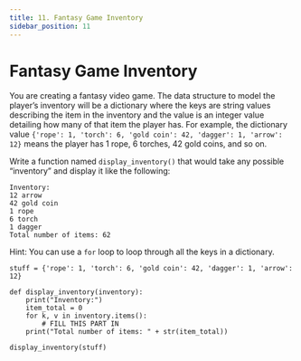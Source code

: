 ```yaml
---
title: 11. Fantasy Game Inventory 
sidebar_position: 11
---
```


# Fantasy Game Inventory

You are creating a fantasy video game. The data structure to model the player’s inventory will be a dictionary where the keys are string values describing the item in the inventory and the value is an integer value detailing how many of that item the player has. For example, the dictionary value `{'rope': 1, 'torch': 6, 'gold coin': 42, 'dagger': 1, 'arrow': 12}` means the player has 1 rope, 6 torches, 42 gold coins, and so on.

Write a function named `display_inventory()` that would take any possible “inventory” and display it like the following:

```
Inventory:
12 arrow
42 gold coin
1 rope
6 torch
1 dagger
Total number of items: 62
```

Hint: You can use a `for` loop to loop through all the keys in a dictionary.

```
stuff = {'rope': 1, 'torch': 6, 'gold coin': 42, 'dagger': 1, 'arrow': 12}

def display_inventory(inventory):
    print("Inventory:")
    item_total = 0
    for k, v in inventory.items():
        # FILL THIS PART IN
    print("Total number of items: " + str(item_total))

display_inventory(stuff)
```